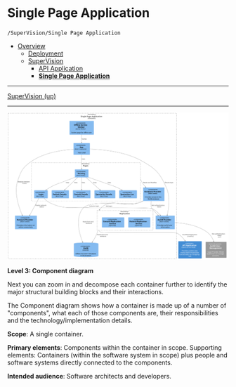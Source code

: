 # Single Page Application

`/SuperVision/Single Page Application`

- [Overview](../../README.md)
  - [Deployment](../../Deployment/README.md)
  - [SuperVision](../../SuperVision/README.md)
    - [API Application](../../SuperVision/API%20Application/README.md)
    - [**Single Page Application**](../../SuperVision/Single%20Page%20Application/README.md)

---

[SuperVision (up)](../../SuperVision/README.md)

---

![diagram](component.svg)

**Level 3: Component diagram**

Next you can zoom in and decompose each container further to identify the major structural building blocks and their interactions.

The Component diagram shows how a container is made up of a number of "components", what each of those components are, their responsibilities and the technology/implementation details.

**Scope**: A single container.

**Primary elements**: Components within the container in scope.
Supporting elements: Containers (within the software system in scope) plus people and software systems directly connected to the components.

**Intended audience**: Software architects and developers.
